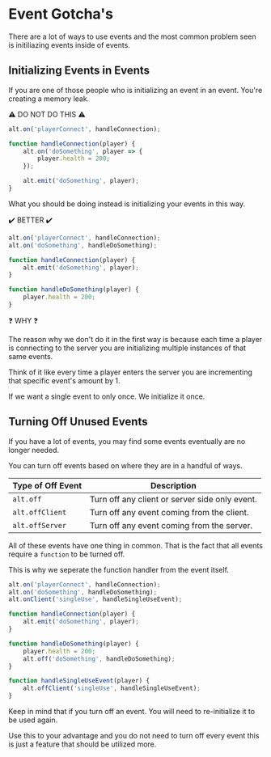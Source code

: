 # Event Gotcha's

There are a lot of ways to use events and the most common problem seen is initiliazing events inside of events.

## Initializing Events in Events

If you are one of those people who is initializing an event in an event. You're creating a memory leak.

⚠️ DO NOT DO THIS ⚠️

```js
alt.on('playerConnect', handleConnection);

function handleConnection(player) {
    alt.on('doSomething', player => {
        player.health = 200;
    });

    alt.emit('doSomething', player);
}
```

What you should be doing instead is initializing your events in this way.

✔️ BETTER ✔️

```js
alt.on('playerConnect', handleConnection);
alt.on('doSomething', handleDoSomething);

function handleConnection(player) {
    alt.emit('doSomething', player);
}

function handleDoSomething(player) {
    player.health = 200;
}
```

❓ WHY ❓

The reason why we don't do it in the first way is because each time a player is connecting to the server you are initializing multiple instances of that same events.

Think of it like every time a player enters the server you are incrementing that specific event's amount by 1.

If we want a single event to only once. We initialize it once.

## Turning Off Unused Events

If you have a lot of events, you may find some events eventually are no longer needed.

You can turn off events based on where they are in a handful of ways.

| Type of Off Event | Description                                    |
| ----------------- | ---------------------------------------------- |
| `alt.off`         | Turn off any client or server side only event. |
| `alt.offClient`   | Turn off any event coming from the client.     |
| `alt.offServer`   | Turn off any event coming from the server.     |

All of these events have one thing in common. That is the fact that all events require a `function` to be turned off.

This is why we seperate the function handler from the event itself.

```js
alt.on('playerConnect', handleConnection);
alt.on('doSomething', handleDoSomething);
alt.onClient('singleUse', handleSingleUseEvent);

function handleConnection(player) {
    alt.emit('doSomething', player);
}

function handleDoSomething(player) {
    player.health = 200;
    alt.off('doSomething', handleDoSomething);
}

function handleSingleUseEvent(player) {
    alt.offClient('singleUse', handleSingleUseEvent);
}
```

Keep in mind that if you turn off an event. You will need to re-initialize it to be used again.

Use this to your advantage and you do not need to turn off every event this is just a feature that should be utilized more.
